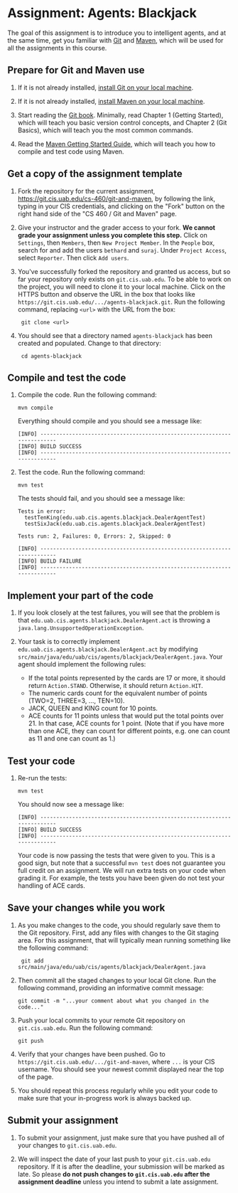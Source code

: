 # Assignment: Agents: Blackjack

The goal of this assignment is to introduce you to intelligent agents, and at the same time, get you familiar with [Git](http://git-scm.com/) and [Maven](http://maven.apache.org/), which will be used for all the assignments in this course.

## Prepare for Git and Maven use

1. If it is not already installed, [install Git on your local machine](http://git-scm.com/book/en/Getting-Started-Installing-Git).

2. If it is not already installed, [install Maven on your local machine](http://maven.apache.org/download.cgi).

3. Start reading the [Git book](http://git-scm.com/book). Minimally, read Chapter 1 (Getting Started), which will teach you basic version control concepts, and Chapter 2 (Git Basics), which will teach you the most common commands.

4. Read the [Maven Getting Started Guide](http://maven.apache.org/guides/getting-started/), which will teach you how to compile and test code using Maven.

## Get a copy of the assignment template

1. Fork the repository for the current assignment, https://git.cis.uab.edu/cs-460/git-and-maven, by following the link, typing in your CIS credentials, and clicking on the "Fork" button on the right hand side of the "CS 460 / Git and Maven" page.

2. Give your instructor and the grader access to your fork. **We cannot grade your assignment unless you complete this step.** Click on `Settings`, then `Members`, then `New Project Member`. In the `People` box, search for and add the users ``bethard`` and ``suraj``. Under ``Project Access``, select ``Reporter``. Then click ``Add users``.

3. You've successfully forked the repository and granted us access, but so far your repository only exists on `git.cis.uab.edu`. To be able to work on the project, you will need to clone it to your local machine. Click on the HTTPS button and observe the URL in the box that looks like `https://git.cis.uab.edu/.../agents-blackjack.git`. Run the following command, replacing `<url>` with the URL from the box:

        git clone <url>

4. You should see that a directory named `agents-blackjack` has been created and populated. Change to that directory:

        cd agents-blackjack

## Compile and test the code

1.  Compile the code. Run the following command:

        mvn compile

    Everything should compile and you should see a message like:

        [INFO] ------------------------------------------------------------------------
        [INFO] BUILD SUCCESS
        [INFO] ------------------------------------------------------------------------

2.  Test the code. Run the following command:

        mvn test

    The tests should fail, and you should see a message like:

        Tests in error: 
          testTenKing(edu.uab.cis.agents.blackjack.DealerAgentTest)
          testSixJack(edu.uab.cis.agents.blackjack.DealerAgentTest)
        
        Tests run: 2, Failures: 0, Errors: 2, Skipped: 0
        
        [INFO] ------------------------------------------------------------------------
        [INFO] BUILD FAILURE
        [INFO] ------------------------------------------------------------------------

## Implement your part of the code

1. If you look closely at the test failures, you will see that the problem is that `edu.uab.cis.agents.blackjack.DealerAgent.act` is throwing a `java.lang.UnsupportedOperationException`.

2. Your task is to correctly implement `edu.uab.cis.agents.blackjack.DealerAgent.act` by modifying `src/main/java/edu/uab/cis/agents/blackjack/DealerAgent.java`. Your agent should implement the following rules:

   * If the total points represented by the cards are 17 or more, it should return `Action.STAND`. Otherwise, it should return `Action.HIT`.
   * The numeric cards count for the equivalent number of points (TWO=2, THREE=3, ..., TEN=10).
   * JACK, QUEEN and KING count for 10 points.
   * ACE counts for 11 points unless that would put the total points over 21. In that case, ACE counts for 1 point. (Note that if you have more than one ACE, they can count for different points, e.g. one can count as 11 and one can count as 1.)  

## Test your code

1.  Re-run the tests:

        mvn test

    You should now see a message like:

        [INFO] ------------------------------------------------------------------------
        [INFO] BUILD SUCCESS
        [INFO] ------------------------------------------------------------------------

    Your code is now passing the tests that were given to you. This is a good sign, but note that a successful `mvn test` does not guarantee you full credit on an assignment. We will run extra tests on your code when grading it. For example, the tests you have been given do not test your handling of ACE cards.

## Save your changes while you work

1. As you make changes to the code, you should regularly save them to the Git repository. First, add any files with changes to the Git staging area. For this assignment, that will typically mean running something like the following command:

        git add src/main/java/edu/uab/cis/agents/blackjack/DealerAgent.java

2.  Then commit all the staged changes to your local Git clone. Run the following command, providing an informative commit message:

        git commit -m "...your comment about what you changed in the code..."

3.  Push your local commits to your remote Git repository on `git.cis.uab.edu`. Run the following command:

        git push

4.  Verify that your changes have been pushed. Go to `https://git.cis.uab.edu/.../git-and-maven`, where `...` is your CIS username. You should see your newest commit displayed near the top of the page.

5. You should repeat this process regularly while you edit your code to make sure that your in-progress work is always backed up.

## Submit your assignment

1.  To submit your assignment, just make sure that you have pushed all of your changes to `git.cis.uab.edu`.

2.  We will inspect the date of your last push to your `git.cis.uab.edu` repository. If it is after the deadline, your submission will be marked as late. So please **do not push changes to `git.cis.uab.edu` after the assignment deadline** unless you intend to submit a late assignment.

